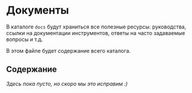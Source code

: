 # Документы

В каталоге `docs` будут храниться все полезные ресурсы: руководства, ссылки на 
документации инструментов, ответы на часто задаваемые вопросы и т.д.

В этом файле будет содержание всего каталога.

## Содержание

*Здесь пока пусто, но скоро мы это исправим :)*